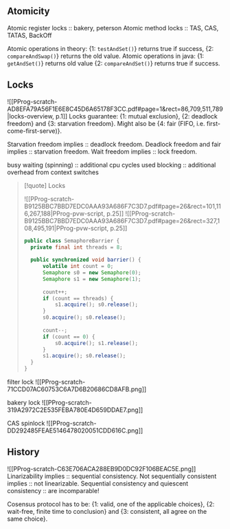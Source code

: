 
## Atomicity
Atomic register locks :: bakery, peterson
Atomic method locks :: TAS, CAS, TATAS, BackOff

Atomic operations in theory: {1: `testAndSet()`} returns true if success, {2: `compareAndSwap()`} returns the old value.
Atomic operations in java: {1: `getAndSet()`} returns old value {2: `compareAndSet()`} returns true if success.



## Locks
![[PProg-scratch-AD8EFA79A56F1E6E8C45D6A65178F3CC.pdf#page=1&rect=86,709,511,789|locks-overview, p.1]]
Locks guarantee: {1: mutual exclusion}, {2: deadlock freedom} and {3: starvation freedom}. Might also be {4: fair (FIFO, i.e. first-come-first-serve)}.

Starvation freedom implies :: deadlock freedom.
Deadlock freedom and fair implies :: starvation freedom.
Wait freedom implies :: lock freedom.

busy waiting (spinning) :: additional cpu cycles used
blocking :: additional overhead from context switches

>[!quote] Locks
>
> ![[PProg-scratch-B9125BBC7BBD7EDC0AAA93A686F7C3D7.pdf#page=26&rect=101,116,267,188|PProg-pvw-script, p.25]]
> ![[PProg-scratch-B9125BBC7BBD7EDC0AAA93A686F7C3D7.pdf#page=26&rect=327,108,495,191|PProg-pvw-script, p.25]]
> ```java
> public class SemaphoreBarrier {
> 	private final int threads = 8;
> 	
> 	public synchronized void barrier() {
> 		volatile int count = 0;
> 		Semaphore s0 = new Semaphore(0);
> 		Semaphore s1 = new Semaphore(1);
> 		
> 		count++;
> 		if (count == threads) {
> 			s1.acquire(); s0.release();
> 		}
> 		s0.acquire(); s0.release();
> 		
> 		count--;
> 		if (count == 0) {
> 			s0.acquire(); s1.release();
> 		}
> 		s1.acquire(); s0.release();
> 	}
> }
> ```
>

<!--
```pseudo
int threads = number of threads
int[] level(threads)
int[] lastEnter(threads)

lock(me) {
	for (i = 1, threads) {
		level[me] = 1;
		lastEnter[i] = me;
		bool meLast = lastEnter[i] == me;
		bool othersFirst = exists(k!=me), level[k] >= i;
		while (lastMe && othersFirst) {}
	}
}

unlock(me) {
	level[me] = 0;
}
```
-->


filter lock
![[PProg-scratch-71CCD07AC60753C6A7D6B20686CD8AFB.png]]


bakery lock
![[PProg-scratch-319A2972C2E535FEBA780E4D659DDAE7.png]]


CAS spinlock
![[PProg-scratch-DD292485FEAE5146478020051CDD616C.png]]


## History
![[PProg-scratch-C63E706ACA288EB9D0DC92F106BEAC5E.png]]
Linarizability implies :: sequential consistency.
Not sequentially consistent implies :: not linearizable.
Sequential consistency and quiescent consistency :: are incomparable!


Cosensus protocol has to be: {1: valid, one of the applicable choices}, {2: wait-free, finite time to conclusion} and {3: consistent, all agree on the same choice}.
